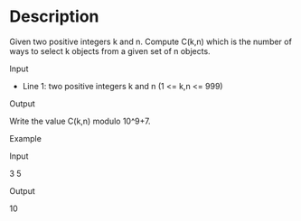# Description

Given two positive integers k and n. Compute C(k,n) which is the number of ways to select k objects from a given set of n objects.

Input

- Line 1: two positive integers k and n (1 <= k,n <= 999)

Output

Write the value C(k,n) modulo 10^9+7.

Example

Input

3  5

Output

10
